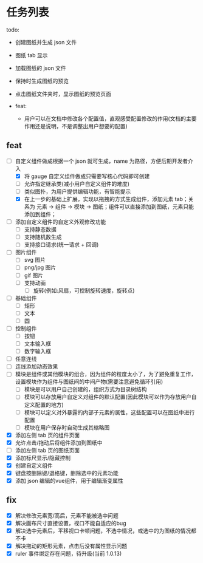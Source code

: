 # 任务列表

todo:

- 创建图纸并生成 json 文件
- 图纸 tab 显示
- 加载图纸的 json 文件
- 保持时生成图纸的预览
- 点击图纸文件夹时，显示图纸的预览页面

- feat:
  - 用户可以在文档中修改各个配置值，直观感受配置修改的作用(文档的主要作用还是说明，不是调整出用户想要的配置)

## feat

- [ ] 自定义组件做成根据一个 json 就可生成，name 为路径，方便后期开发者介入
  - [x] 将 gauge 自定义组件做成只需要写核心代码即可创建
  - [ ] 允许指定继承类(减小用户自定义组件的难度)
  - [ ] 类似图扑，为用户提供编辑功能，有智能提示
  - [x] 在上一步的基础上扩展，实现以拖拽的方式生成组件，添加元素 tab；关系为 元素 -> 组件 -> 模块 -> 图纸；组件可以直接添加到图纸，元素只能添加到组件；
- [ ] 添加自定义组件的自定义外观修改功能
  - [ ] 支持静态数据
  - [ ] 支持随机数生成
  - [ ] 支持接口请求(统一请求 + 回调)
- [ ] 图片组件
  - [ ] svg 图片
  - [ ] png/jpg 图片
  - [ ] gif 图片
  - [ ] 支持动画
    - [ ] 旋转(例如:风扇，可控制旋转速度，旋转点)
- [ ] 基础组件
  - [ ] 矩形
  - [ ] 文本
  - [ ] 圆
- [ ] 控制组件
  - [ ] 按钮
  - [ ] 文本输入框
  - [ ] 数字输入框
- [ ] 任意连线
- [ ] 连线添加动态效果
- [ ] 模块是组件或其他模块的组合，因为组件的粒度太小了，为了避免重复工作，设置模块作为组件与图纸间的中间产物(需要注意避免循环引用)
  - [ ] 模块是可以用户自己创建的，组织方式为目录树结构
  - [ ] 模块可以存放用户自定义对组件的默认配置(因此模块可以作为存放用户自定义配置的地方)
  - [ ] 模块可以定义对外暴露的内部子元素的属性，这些配置可以在图纸中进行配置
  - [ ] 模块在用户保存时自动生成其缩略图
- [x] 添加左侧 tab 页的组件页面
- [x] 允许点击/拖动后将组件添加到图纸中
- [ ] 添加左侧 tab 页的图纸页面
- [x] 添加标尺显示/隐藏控制
- [x] 创建自定义组件
- [x] 键盘按删除键/退格键，删除选中的元素功能
- [x] 添加 json 编辑的vue组件，用于编辑渐变属性

## fix

- [x] 解决修改元素宽/高后，元素不能被选中问题
- [x] 解决画布尺寸直接设置，视口不能自适应的bug
- [x] 解决选中元素后，平移视口卡顿问题，不选中情况，或选中的为图纸的情况都不卡
- [x] 解决拖动的矩形元素，点击后没有属性显示问题
- [x] ruler 事件绑定存在问题，待升级(当前 1.0.13)
